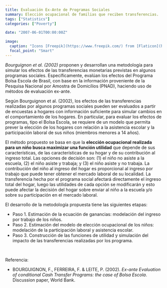 ```yaml
---
title: Evaluación Ex-Ante de Programas Sociales
summary: Elección ocupacional de familias que reciben transferencias.
tags: ["Statistics"]
categories: ["Poverty"]

date: "2007-06-01T00:00:00Z"

image:
  caption: "Icons [Freepik](https://www.freepik.com/) from [Flaticon](https://www.flaticon.com/)"
  focal_point: "Smart"
---
```


_Bourguignon et al. (2002)_ proponen y desarrollan una metodología para simular los efectos de las transferencias monetarias previstas en algunos programas sociales. Específicamente, evalúan los efectos del Programa Bolsa Escola de Brasil, con base en la información proveniente de la Pesquisa Nacional por Amostra de Domicílios (PNAD), haciendo uso de métodos de evaluación ex-ante.

Según Bourguignon et al. (2002), los efectos de las transferencias realizadas por algunos programas sociales pueden ser evaluados a partir de encuestas a hogares con información suficiente para simular cambios en el comportamiento de los hogares. En particular, para evaluar los efectos de programas, tipo el Bolsa Escola, se requiere de un modelo que permita prever la elección de los hogares con relación a la asistencia escolar y la participación laboral de sus niños (miembros menores a 14 años).

El método propuesto se basa en que la **elección ocupacional realizada para un niño busca maximizar una función utilidad** que depende de sus características, de las características de su hogar y de su contribución al ingreso total. Las opciones de decisión son: (1) el niño no asiste a la escuela, (2) el niño asiste y trabaja; y (3) el niño asiste y no trabaja. La contribución del niño al ingreso del hogar es proporcional al ingreso por trabajo que puede tener obtener el mercado laboral de su localidad. La transferencia hecha por el programa social afectará directamente el ingreso total del hogar, luego las utilidades de cada opción se modificarán y esto puede afectar la decisión del hogar sobre enviar al niño a la escuela y/o sobre su participación en el mercado laboral.

El desarrollo de la metodología propuesta tiene las siguientes etapas:

 - Paso 1. Estimación de la ecuación de ganancias: modelación del ingreso por trabajo de los niños.
 - Paso 2. Estimación del modelo de elección ocupacional de los niños: modelación de la participación laboral y asistencia escolar.
 - Paso 3. Construcción de las funciones de utilidad y simulación del impacto de las transferencias realizadas por los programa.


<br> 
 
 Referencia:

 - BOURGUIGNON, F., FERREIRA, F. & LEITE, P. (2002). _Ex-ante Evaluation of conditional Cash Transfer Programs: the case of Bolsa Escola_. Discussion paper, World Bank.
 
